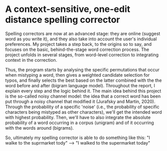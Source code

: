 # A context-sensitive, one-edit distance spelling corrector

Spelling correctors are now at an advanced stage: they are online (suggest word as you write it), and they also take into account the user's individual preferences. My project takes a step back, to the origins so to say, and focuses on the basic, behind-the-stage word correction process.
The project unfolds in several stages, from word-level correction to integrating context in the correction. 

Thus, the program starts by analysing the specific permutations that occur when mistyping a word, then gives a weighted candidate selection for typos, and finally selects the best based on the latter combined with the the word before and after (bigram language model). Throughout the report, I explain every step and the logic behind it.
The main idea behind this project is the so-called noisy channel model: the idea that a correct word has been put through a noisy channel that modified it (Jurafsky and Martin, 2020). Through the probability of a specific 'noise' (i.e., the probability of specific characters being mistyped as other characters), we'll get the intended word with highest probability. Then, we'll have to also integrate the absolute probability of a word occurring in a corpus (unigram) and of it occurring with the words around (bigrams).

So, ultimately my spelling corrector is able to do something like this:
"I walke to the suprmarket tody" --> "I walked to the supermarket today"
